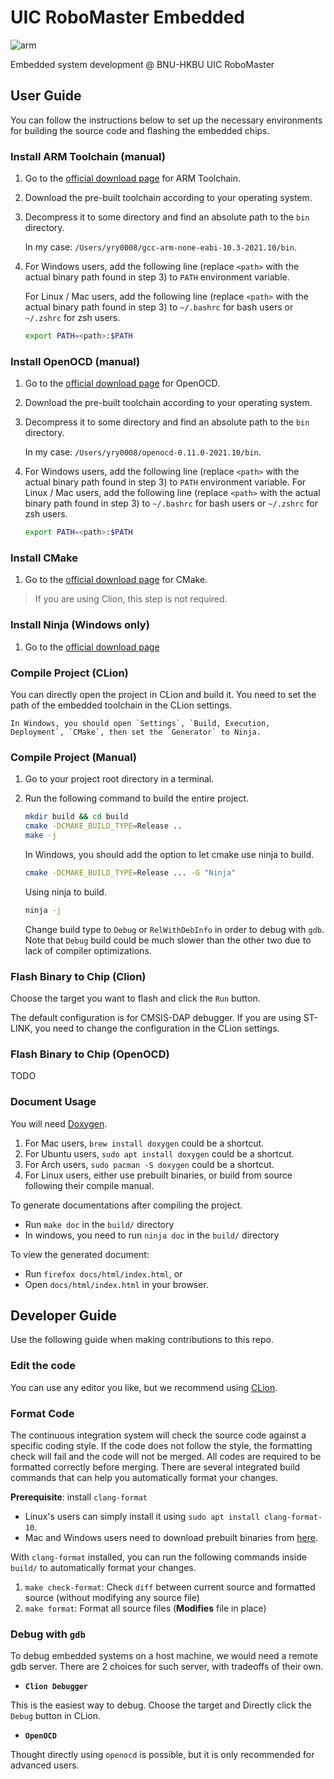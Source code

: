# UIC RoboMaster Embedded

![arm](https://github.com/UIC-RoboMaster/UICRM-Embedded/workflows/arm%20build/badge.svg)

Embedded system development @ BNU-HKBU UIC RoboMaster

## User Guide

You can follow the instructions below to set up the necessary environments for
building the source code and flashing the embedded chips.

### Install ARM Toolchain (manual)

1. Go to the [official download page](https://developer.arm.com/open-source/gnu-toolchain/gnu-rm/downloads) for ARM Toolchain.
2. Download the pre-built toolchain according to your operating system.
3. Decompress it to some directory and find an absolute path to the `bin` directory.

    In my case: `/Users/yry0008/gcc-arm-none-eabi-10.3-2021.10/bin`.

4. For Windows users, add the following line (replace `<path>` with the actual binary path found in step 3) to `PATH` environment variable.

    For Linux / Mac users, add the following line (replace `<path>` with the actual binary path found in step 3) to `~/.bashrc` for bash users or `~/.zshrc` for zsh users.

    ```sh
    export PATH=<path>:$PATH
    ```

### Install OpenOCD (manual)
1. Go to the [official download page](https://gnutoolchains.com/arm-eabi/openocd/) for OpenOCD.
2. Download the pre-built toolchain according to your operating system.
3. Decompress it to some directory and find an absolute path to the `bin` directory.

    In my case: `/Users/yry0008/openocd-0.11.0-2021.10/bin`.
4. For Windows users, add the following line (replace `<path>` with the actual binary path found in step 3) to `PATH` environment variable. For Linux / Mac users, add the following line (replace `<path>` with the actual binary path found in step 3) to `~/.bashrc` for bash users or `~/.zshrc` for zsh users.

    ```sh
    export PATH=<path>:$PATH
    ```

### Install CMake
1. Go to the [official download page](https://cmake.org/download/) for CMake.

> If you are using Clion, this step is not required.
   
### Install Ninja (Windows only)
1. Go to the [official download page](https://ninja-build.org)

### Compile Project (CLion)
You can directly open the project in CLion and build it.
You need to set the path of the embedded toolchain in the CLion settings.

    In Windows, you should open `Settings`, `Build, Execution, Deployment`, `CMake`, then set the `Generator` to Ninja.

### Compile Project (Manual)

1. Go to your project root directory in a terminal.
2. Run the following command to build the entire project.

    ```sh
    mkdir build && cd build
    cmake -DCMAKE_BUILD_TYPE=Release ..
    make -j
    ```
    In Windows, you should add the option to let cmake use ninja to build.
    ```sh
    cmake -DCMAKE_BUILD_TYPE=Release ... -G "Ninja"
    ```
    Using ninja to build.
    ```sh
    ninja -j
    ```
   
    Change build type to `Debug` or `RelWithDebInfo` in order to debug with `gdb`. Note that `Debug` build could be much slower than the other two due to lack of compiler optimizations.

### Flash Binary to Chip (Clion)

Choose the target you want to flash and click the `Run` button.

The default configuration is for CMSIS-DAP debugger. If you are using ST-LINK,
you need to change the configuration in the CLion settings.

### Flash Binary to Chip (OpenOCD)
TODO

### Document Usage

You will need [Doxygen](https://www.doxygen.nl/index.html).

1. For Mac users, `brew install doxygen` could be a shortcut.
2. For Ubuntu users, `sudo apt install doxygen` could be a shortcut.
3. For Arch users, `sudo pacman -S doxygen` could be a shortcut.
4. For Linux users, either use prebuilt binaries, or build from source following their compile manual.

To generate documentations after compiling the project.

- Run `make doc` in the `build/` directory
- In windows, you need to run `ninja doc` in the `build/` directory

To view the generated document:

- Run `firefox docs/html/index.html`, or
- Open `docs/html/index.html` in your browser.

## Developer Guide

Use the following guide when making contributions to this repo.

### Edit the code
You can use any editor you like, but we recommend using [CLion](https://www.jetbrains.com/clion/).

### Format Code

The continuous integration system will check the source code against
a specific coding style. If the code does not follow the style, the
formatting check will fail and the code will not be merged.
All codes are required to be formatted correctly before merging. There are several
integrated build commands that can help you automatically format your changes.

**Prerequisite**: install `clang-format`

* Linux's users can simply install it using `sudo apt install clang-format-10`.
* Mac and Windows users need to download prebuilt binaries from [here](https://releases.llvm.org/download.html).

With `clang-format` installed, you can run the following commands inside `build/`
to automatically format your changes.

1. `make check-format`: Check `diff` between current source and formatted source (without modifying any source file)
2. `make format`: Format all source files (**Modifies** file in place)

### Debug with `gdb`

To debug embedded systems on a host machine, we would need a remote gdb server.
There are 2 choices for such server, with tradeoffs of their own.

* **`Clion Debugger`**
    
This is the easiest way to debug. Choose the target and Directly click the `Debug` button in CLion.

* **`OpenOCD`**

Thought directly using `openocd` is possible, but it is only recommended for advanced users.
